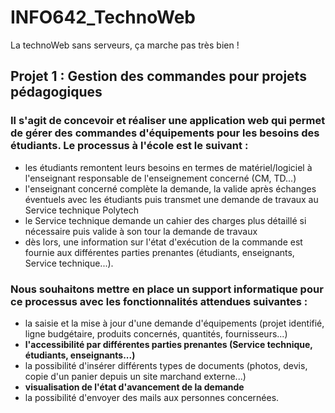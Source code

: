 # INFO642_TechnoWeb
La technoWeb sans serveurs, ça marche pas très bien !

## Projet 1 : Gestion des commandes pour projets pédagogiques
### Il s'agit de concevoir et réaliser une application web qui permet de gérer des commandes d'équipements pour les besoins des étudiants. Le processus à l'école est le suivant :
- les étudiants remontent leurs besoins en termes de matériel/logiciel à l'enseignant responsable de l'enseignement concerné (CM, TD...)
- l'enseignant concerné complète la demande, la valide après échanges éventuels avec les étudiants puis transmet une demande de travaux au Service technique Polytech
- le Service technique demande un cahier des charges plus détaillé si nécessaire puis valide à son tour la demande de travaux
- dès lors, une information sur l'état d'exécution de la commande est fournie aux différentes parties prenantes (étudiants, enseignants, Service technique...).
### Nous souhaitons mettre en place un support informatique pour ce processus avec les fonctionnalités attendues suivantes :
- la saisie et la mise à jour d'une demande d'équipements (projet identifié, ligne budgétaire, produits concernés, quantités, fournisseurs...)
- **l'accessibilité par différentes parties prenantes (Service technique, étudiants, enseignants...)**
- la possibilité d'insérer différents types de documents (photos, devis, copie d'un panier depuis un site marchand externe...)
- **visualisation de l'état d'avancement de la demande**
- la possibilité d'envoyer des mails aux personnes concernées.
